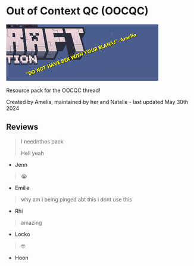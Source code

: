 # Out of Context QC (OOCQC)

![preview image for the resource pack](preview.png)

Resource pack for the OOCQC thread!

Created by Amelia, maintained by her and Natalie - last updated May 30th 2024

## Reviews

> I neednthos pack
>
> Hell yeah
- Jenn

> 😭
- Emilia

> why am i being pinged abt this i dont use this
- Rhi

> amazing
- Locko

> 🤓
- Hoon
